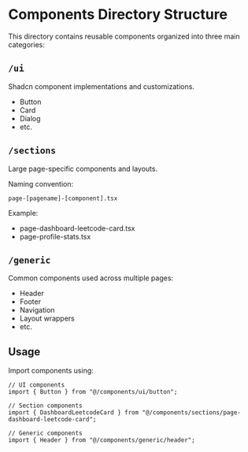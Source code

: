 # Components Directory Structure

This directory contains reusable components organized into three main categories:

## `/ui`

Shadcn component implementations and customizations.

- Button
- Card
- Dialog
- etc.

## `/sections`

Large page-specific components and layouts.

Naming convention:

```
page-[pagename]-[component].tsx
```

Example:

- page-dashboard-leetcode-card.tsx
- page-profile-stats.tsx

## `/generic`

Common components used across multiple pages:

- Header
- Footer
- Navigation
- Layout wrappers
- etc.

## Usage

Import components using:

```tsx
// UI components
import { Button } from "@/components/ui/button";

// Section components
import { DashboardLeetcodeCard } from "@/components/sections/page-dashboard-leetcode-card";

// Generic components
import { Header } from "@/components/generic/header";
```

